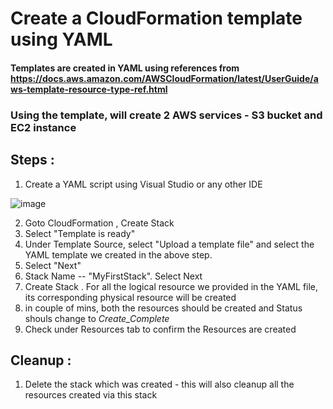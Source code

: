 # Create a CloudFormation template using YAML 
#### Templates are created in YAML using references from https://docs.aws.amazon.com/AWSCloudFormation/latest/UserGuide/aws-template-resource-type-ref.html
### Using the template, will create 2 AWS services - S3 bucket and EC2 instance 

## Steps : 
1. Create a YAML script using Visual Studio or any other IDE 

![image](https://user-images.githubusercontent.com/73116712/211220344-f6bb752c-77f7-478f-b0ae-b0d11b4cd81f.png)

2. Goto CloudFormation , Create Stack
3. Select "Template is ready"
4. Under Template Source, select "Upload a template file" and select the YAML template we created in the above step. 
5. Select "Next"
6. Stack Name -- "MyFirstStack". Select Next
7. Create Stack . For all the logical resource we provided in the YAML file, its corresponding physical resource will be created 
8. in couple of mins, both the resources should be created and Status shouls change to *Create_Complete*
9. Check under Resources tab to confirm the Resources are created 

## Cleanup :
1. Delete the stack which was created - this will also cleanup all the resources created via this stack 
